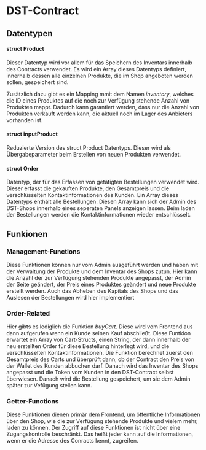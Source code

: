 # DST-Contract 

## Datentypen

#### struct Product
Dieser Datentyp wird vor allem für das Speichern des Inventars innerhalb des Contracts verwendet. Es wird ein Array dieses Datentyps definiert, innerhalb dessen alle einzelnen Produkte, die im Shop angeboten werden sollen, gespeichert sind. 

Zusätzlich dazu gibt es ein Mapping mmit dem Namen *inventory*, welches die ID eines Produktes auf die noch zur Verfügung stehende Anzahl von Produkten mappt. Dadurch kann garantiert werden, dass nur die Anzahl von Produkten verkauft werden kann, die aktuell noch im Lager des Anbieters vorhanden ist.

#### struct inputProduct
Reduzierte Version des struct Product Datentyps. Dieser wird als Übergabeparameter beim Erstellen von neuen Produkten verwendet.

#### struct Order
Datentyp, der für das Erfassen von getätigten Bestellungen verwendet wird. Dieser erfasst die gekauften Produkte, den Gesamtpreis und die verschlüsselten Kontaktinformationen des Kunden. Ein Array dieses Datentyps enthält alle Bestellungen. Diesen Array kann sich der Admin des DST-Shops innerhalb eines seperaten Panels anzeigen lassen. Beim laden der Bestellungen werden die Kontaktinformationen wieder entschlüsselt.

## Funkionen

### Management-Functions

Diese Funktionen können nur vom Admin ausgeführt werden und haben mit der Verwaltung der Produkte und dem Inventar des Shops zutun. Hier kann die Anzahl der zur Verfügung stehenden Produkte angepasst, der Admin der Seite geändert, der Preis eines Produktes geändert und neue Produkte erstellt werden. Auch das Abheben des Kapitals des Shops und das Auslesen der Bestellungen wird hier implementiert

### Order-Related
Hier gibts es lediglich die Funktion *buyCart*. Diese wird vom Frontend aus dann aufgerufen wenn ein Kunde seinen Kauf abschließt. Diese Funtkion erwartet ein Array von Cart-Structs, einen String, der dann innerhalb der neu erstellten Order für diese Bestellung hinterlegt wird, und die verschlüsselten Kontaktinformationen. Die Funktion berechnet zuerst den Gesamtpreis des Carts und überprüft dann, ob der Contract den Preis von der Wallet des Kunden abbuchen darf. Danach wird das Inventar des Shops angepasst und die Token vom Kunden in den DST-Contract selbst überwiesen. Danach wird die Bestellung gespeichert, um sie dem Admin später zur Vefügung stellen kann. 

### Getter-Functions
Diese Funktionen dienen primär dem Frontend, um öffentliche Informationen über den Shop, wie die zur Verfügung stehende Produkte und vielem mehr, laden zu können. Der Zugriff auf diese Funktionen ist nicht über eine Zugangskontrolle beschränkt. Das heißt jeder kann auf die Informationen, wenn er die Adresse des Conracts kennt, zugreifen.
